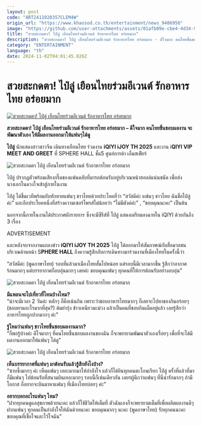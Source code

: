 ```yaml
---
layout: post
code: "ART2411020357CLEM4W"
origin_url: "https://www.khaosod.co.th/entertainment/news_9486956"
image: "https://github.com/user-attachments/assets/01afb09e-cbe4-4d34-9d97-3b804de0dab6"
title: "สวยสะกดตา! ไป๋ลู่ เยือนไทยร่วมอีเวนต์ รักอาหารไทย อร่อยมาก"
description: "สวยสะกดตา! ไป๋ลู่ เยือนไทยร่วมอีเวนต์ รักอาหารไทย อร่อยมาก - ดีใจมาก คนไทยชื่นชอบผลงาน จะพัฒนาตัวเอง ให้มีผลงานออกมาให้แฟนๆได้ดู"
category: "ENTERTAINMENT"
language: "th"
date: 2024-11-02T04:01:45.826Z
---
```


# สวยสะกดตา! ไป๋ลู่ เยือนไทยร่วมอีเวนต์ รักอาหารไทย อร่อยมาก

[![สวยสะกดตา! ไป๋ลู่ เยือนไทยร่วมอีเวนต์ รักอาหารไทย อร่อยมาก](https://www.khaosod.co.th/wpapp/uploads/2024/11/pailu_021167-1.jpg "สวยสะกดตา! ไป๋ลู่ เยือนไทยร่วมอีเวนต์ รักอาหารไทย อร่อยมาก")](https://www.khaosod.co.th/wpapp/uploads/2024/11/pailu_021167-1.jpg)

**สวยสะกดตา! ไป๋ลู่ เยือนไทยร่วมอีเวนต์ รักอาหารไทย อร่อยมาก – ดีใจมาก คนไทยชื่นชอบผลงาน จะพัฒนาตัวเอง ให้มีผลงานออกมาให้แฟนๆได้ดู**

**ไป๋ลู่** นักแสดงสาวชาวจีน เดินทางเยือนไทย ร่วมงาน **iQIYI iJOY TH 2025** และงาน i**QIYI VIP MEET AND GREET** ที่ SPHERE HALL ชั้น5 ศูนย์การค้า เอ็มสเฟียร์

![สวยสะกดตา ไป๋ลู่ เยือนไทยร่วมอีเวนต์ รักอาหารไทย อร่อยมาก](https://www.khaosod.co.th/wpapp/uploads/2024/11/pailu_021167-5.jpg)

ไป๋ลู่ ปรากฏตัวพร้อมเสียงกรี๊ดของแฟนคลับที่มารอต้อนรับอยู่บริเวณหน้าฮอลล์แน่นขนัด เพื่อส่งนางเอกในดวงใจเข้าสู่ภายในงาน

ไป๋ลู่ ได้ขึ้นเวทีพร้อมกับทักทายแฟนๆ ชาวไทยด้วยประโยคที่ว่า “สวัสดีค่ะ แฟนๆ ชาวไทย ฉันชื่อไป๋ลู่ค่ะ” และอีกประโยคหนึ่งที่สร้างความเซอร์ไพรส์ไม่น้อยว่า “ไม่มีตังค์ค่ะ” , “ขอบคุณนะคะ” เป็นต้น

นอกจากนี้ภายในงานได้ประกาศผังรายการ ซึ่งจะมีซีรีส์ที่ ไป๋ลู่ แสดงเตรียมลงฉายใน iQIYI ด้วยกันถึง 3 เรื่อง

ADVERTISEMENT

และหลังจบจากงานแถลงข่าว **iQIYI iJOY TH 2025** ไป๋ลู่ ได้ออกมาให้สัมภาษณ์กับสื่อมวลชน บริเวณด้านหน้า S**PHERE HALL** ถึงความรู้สึกกับการเดินทางมาร่วมงานที่เมืองไทยในครั้งนี้ว่า

“สวัสดีค่ะ (พูดภาษาไทย) รอบที่แล้วมาเมืองไทยสั้นไปหน่อย แต่รอบนี้มีเวลามากขึ้น รู้สึกว่าอากาศร้อนมากๆ แต่บรรยากาศก็อบอุ่นมากๆ เลยค่ะ ขอบคุณแฟนๆ ทุกคนที่ให้การต้อนรับอย่างอบอุ่น”

![สวยสะกดตา ไป๋ลู่ เยือนไทยร่วมอีเวนต์ รักอาหารไทย อร่อยมาก](https://www.khaosod.co.th/wpapp/uploads/2024/11/pailu_021167-6.jpg)

**มีแพลนจะไปเที่ยวที่ไหนบ้างไหม?**  
“น่าจะมีเวลา 2 วันค่ะ หลักๆ ก็คือเน้นกิน เพราะว่าชอบอาหารไทยมากๆ ก็เลยจะไปหาของกินอร่อยๆ (ชอบทานอะไรมากที่สุด?) ต้มยำกุ้ง ข้าวเหนียวมะม่วง แล้วเป็นคนที่ชอบกินเผ็ดอยู่แล้ว เลยรู้สึกว่าอาหารไทยถูกปากมากๆ ค่ะ”

**รู้ไหมว่าแฟนๆ ชาวไทยชื่นชอบผลงานมาก?**  
“ก็พอรู้บ้างค่ะ ดีใจมากๆ ที่คนไทยชื่นชอบผลงานของฉัน ก็จะพยายามพัฒนาตัวเองเรื่อยๆ เพื่อที่จะได้มีผลงานออกมาให้แฟนๆ ได้ดู”

![สวยสะกดตา ไป๋ลู่ เยือนไทยร่วมอีเวนต์ รักอาหารไทย อร่อยมาก](https://www.khaosod.co.th/wpapp/uploads/2024/11/pailu_021167-4.jpg)

**เห็นบรรยากาศที่แฟนๆ มาต้อนรับแล้วรู้สึกยังไงบ้าง?**  
“ซาบซึ้งมากๆ ค่ะ เห็นแฟนๆ เยอะมากมาให้กำลังใจ แล้วก็ได้ยินทุกคนตะโกนเรียก ไป๋ลู่ ครั้งที่แล้วที่มา ก็มีแฟนๆ ไปต้อนรับที่สนามบินเยอะมากๆ รอบนี้ก็เช่นเดียวกัน เลยรผู้นึกว่าแฟนๆ ที่นี่น่ารักมากๆ ถ้ามีโอกาส ก็อยากจะบินมาหาแฟนๆ ที่เมืองไทยบ่อยๆ ค่ะ”

**อยากบอกอะไรแฟนๆ ไหม?**  
“ฝากทุกคนดูแลสุขภาพด้วยนะคะ แล้วก็ใช้ชีวิตให้เต็มที่ ตัวฉันเองก็จะพยายามเต็มที่เพื่อผลิตผลงานดีๆ ฝากแฟนๆ ทุกคนเป็นกำลังใจให้ฉันด้วยนะคะ ขอบคุณมากๆ นะคะ (พูดภาษาไทย) รักทุกคนนะคะ ขอบคุณที่เชื่อใจและไว้ใจฉัน”